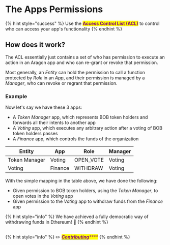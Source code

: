 # The Apps Permissions

{% hint style="success" %}
Use the <mark style="color:purple;">**Access Control List (ACL)**</mark> to control who can access your app's functionality
{% endhint %}

## How does it work?

The ACL essentially just contains a set of who has permission to execute an action in an Aragon app and who can re-grant or revoke that permission.&#x20;

Most generally, an _Entity_ can hold the permission to call a function protected by _Role_ in an _App_, and their permission is managed by a _Manager_, who can revoke or regrant that permission.

### Example <a href="#example" id="example"></a>

Now let's say we have these 3 apps:

* A _Token Manager_ app, which represents BOB token holders and forwards all their intents to another app
* A _Voting_ app, which executes any arbitrary action after a voting of BOB token holders passes
* A _Finance_ app, which controls the funds of the organization

| Entity        | App     | Role       | Manager |
| ------------- | ------- | ---------- | ------- |
| Token Manager | Voting  | OPEN\_VOTE | Voting  |
| Voting        | Finance | WITHDRAW   | Voting  |

With the simple mapping in the table above, we have done the following:

* Given permission to BOB token holders, using the _Token Manager_, to open votes in the _Voting_ app
* Given permission to the _Voting_ app to withdraw funds from the _Finance_ app

{% hint style="info" %}
We have achieved a fully democratic way of withdrawing funds in Ethereum! :tada:
{% endhint %}

## &#x20;<a href="#contributing" id="contributing"></a>

{% hint style="info" %}
✏️ [_<mark style="color:purple;">**Contributing**</mark>_](https://github.com/aragon/hack/edit/master/docs/getting-started.md)_<mark style="color:purple;">****</mark>_
{% endhint %}
